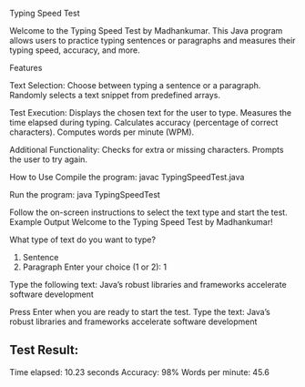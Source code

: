 Typing Speed Test

Welcome to the Typing Speed Test by Madhankumar. This Java program allows users to practice typing sentences or paragraphs and measures their typing speed, accuracy, and more.

Features

Text Selection:
Choose between typing a sentence or a paragraph.
Randomly selects a text snippet from predefined arrays.

Test Execution:
Displays the chosen text for the user to type.
Measures the time elapsed during typing.
Calculates accuracy (percentage of correct characters).
Computes words per minute (WPM).

Additional Functionality:
Checks for extra or missing characters.
Prompts the user to try again.

How to Use
Compile the program:
javac TypingSpeedTest.java

Run the program:
java TypingSpeedTest

Follow the on-screen instructions to select the text type and start the test.
Example Output
Welcome to the Typing Speed Test by Madhankumar!

What type of text do you want to type?
1. Sentence
2. Paragraph
Enter your choice (1 or 2): 1

Type the following text:
Java’s robust libraries and frameworks accelerate software development

Press Enter when you are ready to start the test.
Type the text:
Java’s robust libraries and frameworks accelerate software development

Test Result:
--------------
Time elapsed: 10.23 seconds
Accuracy: 98%
Words per minute: 45.6

